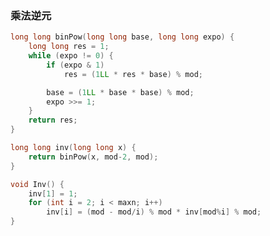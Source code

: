 <!-- -------------------------2020年11月16日 ---- 21时11分------------------------- -->

### 乘法逆元

```cpp
long long binPow(long long base, long long expo) {
    long long res = 1;
    while (expo != 0) {
        if (expo & 1)
            res = (1LL * res * base) % mod;

        base = (1LL * base * base) % mod;
        expo >>= 1;
    }
    return res;
}

long long inv(long long x) {
    return binPow(x, mod-2, mod);
}

void Inv() {
    inv[1] = 1;
    for (int i = 2; i < maxn; i++)
        inv[i] = (mod - mod/i) % mod * inv[mod%i] % mod;
}
```
